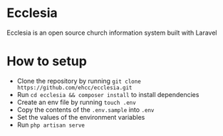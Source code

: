 # Ecclesia
Ecclesia is an open source church information system built with Laravel 

# How to setup
- Clone the repository by running `git clone https://github.com/ehcc/ecclesia.git`
- Run `cd ecclesia && composer install` to install dependencies
- Create an env file by running `touch .env`
- Copy the contents of the `.env.sample` into `.env`
- Set the values of the environment variables
- Run `php artisan serve`

